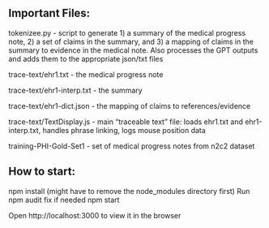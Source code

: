 ## Important Files:

tokenizee.py - script to generate 1) a summary of the medical progress note, 2) a set of claims in the summary, and 3) a mapping of claims in the summary to evidence in the medical note. Also processes the GPT outputs and adds them to the appropriate json/txt files

trace-text/ehr1.txt - the medical progress note

trace-text/ehr1-interp.txt - the summary

trace-text/ehr1-dict.json - the mapping of claims to references/evidence

trace-text/TextDisplay.js - main “traceable text” file: loads ehr1.txt and ehr1-interp.txt, handles phrase linking, logs mouse position data

training-PHI-Gold-Set1 - set of medical progress notes from n2c2 dataset



## How to start:

npm install (might have to remove the node_modules directory first)
Run npm audit fix if needed
npm start

Open http://localhost:3000 to view it in the browser


